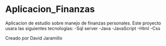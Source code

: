 # Aplicacion_Finanzas
Aplicacion de estudio sobre manejo de finanzas personales.
Este proyecto usara las siguientes tecnologias:
-Sql server
-Java
-JavaScript
-Html
-Css

Creado por David Jaramillo
